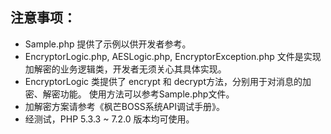 注意事项：
-------------
- Sample.php 提供了示例以供开发者参考。
- EncryptorLogic.php, AESLogic.php, EncryptorException.php 文件是实现加解密的业务逻辑类，开发者无须关心其具体实现。
- EncryptorLogic 类提供了 encrypt 和 decrypt方法，分别用于对消息的加密、解密功能。
  使用方法可以参考Sample.php文件。
- 加解密方案请参考《枫芒BOSS系统API调试手册》。
- 经测试，PHP 5.3.3 ~ 7.2.0 版本均可使用。

